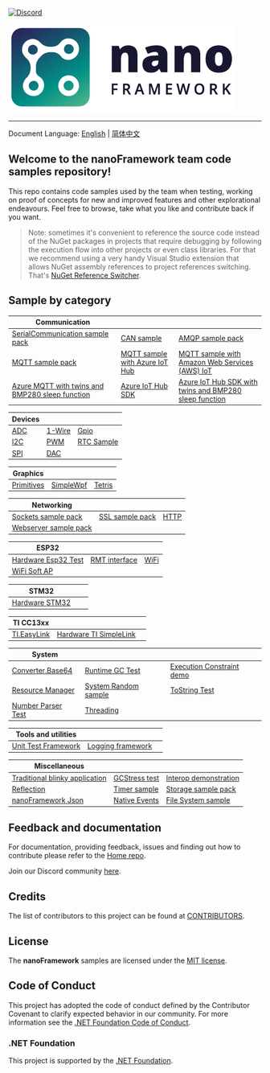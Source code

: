 [![Discord](https://img.shields.io/discord/478725473862549535.svg)](https://discord.gg/gCyBu8T)

![nanoFramework logo](https://github.com/nanoframework/Home/blob/main/resources/logo/nanoFramework-repo-logo.png)

-----
Document Language: [English](README.md) | [简体中文](README.zh-cn.md)

## Welcome to the **nanoFramework** team code samples repository!

This repo contains code samples used by the team when testing, working on proof of concepts for new and improved features and other explorational endeavours.
Feel free to browse, take what you like and contribute back if you want.

> Note: sometimes it's convenient to reference the source code instead of the NuGet packages in projects that require debugging by following the execution flow into other projects or even class libraries. For that we recommend using a very handy Visual Studio extension that allows NuGet assembly references to project references switching. That's [NuGet Reference Switcher](https://github.com/rsuter/NuGetReferenceSwitcher).

## Sample by category

| Communication | | |
| --- | --- | --- |
| [SerialCommunication sample pack](samples/SerialCommunication) | [CAN sample](samples/CAN) | [AMQP sample pack](samples/AMQP) |
| [MQTT sample pack](samples/MQTT/TestMqtt) | [MQTT sample with Azure IoT Hub](samples/MQTT/AzureMQTT) | [MQTT sample with Amazon Web Services (AWS) IoT](samples/MQTT/AwsMQTT) |
| [Azure MQTT with twins and BMP280 sleep function](samples/AzureMQTTTwinsBMP280Sleep) | [Azure IoT Hub SDK](samples/AzureSDK/AzureSDK) | [Azure IoT Hub SDK with twins and BMP280 sleep function](samples/AzureSDK/AzureSDKSleepBMP280) |

| Devices | | |
| --- | --- | --- |
| [ADC](samples/ADC) | [1-Wire](samples/1-Wire) | [Gpio](samples/Gpio) |
| [I2C](samples/I2C) | [PWM](samples/PWM) | [RTC Sample](samples/RTC) |
| [SPI](samples/SPI) | [DAC](samples/DAC) | []() |

| Graphics | | |
| --- | --- | --- |
| [Primitives](samples/GraphicsWpf/Primitives) | [SimpleWpf](samples/GraphicsWpf/SimpleWpf) | [Tetris](samples/GraphicsWpf/Tetris) |

| Networking | | |
| --- | --- | --- |
| [Sockets sample pack](samples/Networking) | [SSL sample pack](samples/SSL) | [HTTP](samples/HTTP) |
| [Webserver sample pack](samples/Webserver) | []() | []() |

| ESP32 | | |
| --- | --- | --- |
| [Hardware Esp32 Test](samples/Hardware.Esp32) | [RMT interface](samples/Hardware.Esp32.Rmt) | [WiFi](samples/Wifi) |
| [WiFi Soft AP](samples/WiFiAP) | []() | []() |

| STM32 | | |
| --- | --- | --- |
| [Hardware STM32](samples/Hardware.Stm32) | []() | []() |

| TI CC13xx | | |
| --- | --- | --- |
| [TI.EasyLink](samples/TI.EasyLink) | [Hardware TI SimpleLink](samples/Hardware.TI) | []() |

| System | | |
| --- | --- | --- |
| [Converter.Base64](samples/Converter.Base64) | [Runtime GC Test](samples/DebugGC.Test) | [Execution Constraint demo](samples/ExecutionConstraint) |
| [Resource Manager](samples/ManagedResources) | [System Random sample](samples/System.Random) | [ToString Test](samples/ToStringTest) |
| [Number Parser Test](samples/NumberParser) | [Threading](samples/Threading) | []() |

| Tools and utilities | | |
| --- | --- | --- |
| [Unit Test Framework](samples/UnitTest) | [Logging framework](samples/Logging) | []() |

| Miscellaneous | | |
| --- | --- | --- |
| [Traditional blinky application](samples/Blinky) | [GCStress test](samples/GCStressTest) | [Interop demonstration](samples/Interop) |
| [Reflection](samples/Reflection) | [Timer sample](samples/Timer) | [Storage sample pack](samples/Storage) |
| [nanoFramework Json](samples/Json%20nanoFramework) | [Native Events](samples/NativeEvents) | [File System sample](samples/System.IO.FileSystem) |

## Feedback and documentation

For documentation, providing feedback, issues and finding out how to contribute please refer to the [Home repo](https://github.com/nanoframework/Home).

Join our Discord community [here](https://discord.gg/gCyBu8T).

## Credits

The list of contributors to this project can be found at [CONTRIBUTORS](https://github.com/nanoframework/Home/blob/master/CONTRIBUTORS.md).

## License

The **nanoFramework** samples are licensed under the [MIT license](LICENSE.md).

## Code of Conduct

This project has adopted the code of conduct defined by the Contributor Covenant to clarify expected behavior in our community.
For more information see the [.NET Foundation Code of Conduct](https://dotnetfoundation.org/code-of-conduct).

### .NET Foundation

This project is supported by the [.NET Foundation](https://dotnetfoundation.org).

